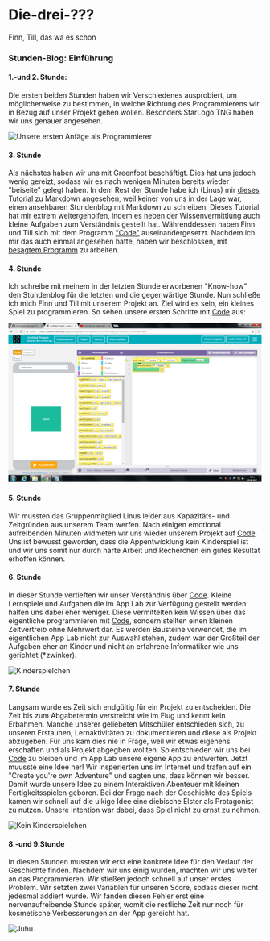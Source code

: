 # Die-drei-???
Finn, Till, das wa es schon

### Stunden-Blog: Einführung

#### 1.-und 2. Stunde:

Die ersten beiden Stunden haben wir Verschiedenes ausprobiert, um möglicherweise zu bestimmen, in welche Richtung des Programmierens wir in Bezug auf unser Projekt gehen wollen. Besonders StarLogo TNG haben wir uns genauer angesehen. 

![Unsere ersten Anfäge als Programmierer](https://github.com/tillcassens/Die-drei-/blob/master/bilder/Sc.%20Starlogo%20Anf%C3%A4nge.jpg)
 
 #### 3. Stunde
 
Als nächstes haben wir uns mit Greenfoot beschäftigt. Dies hat uns jedoch wenig gereizt, sodass wir es nach wenigen Minuten bereits wieder "beiseite" gelegt haben.
In dem Rest der Stunde habe ich (Linus) mir [dieses Tutorial](https://www.markdowntutorial.com/lesson/7/) zu Markdown angesehen, weil keiner von uns in der Lage war, einen ansehbaren Stundenblog mit Markdown zu schreiben. Dieses Tutorial hat mir extrem weitergeholfen, indem es neben der Wissenvermittlung auch kleine Aufgaben zum Verständnis gestellt hat. 
Währenddessen haben Finn und Till sich mit dem Programm ["Code"][Code] auseinandergesetzt. 
Nachdem ich mir das auch einmal angesehen hatte, haben wir beschlossen, mit [besagtem Programm][Code] zu arbeiten.

[Code]: https://code.org/

#### 4. Stunde

Ich schreibe mit meinem in der letzten Stunde erworbenen "Know-how" den Stundenblog für die letzten und die gegenwärtige Stunde.
Nun schließe ich mich Finn und Till mit unserem Projekt an. Ziel wird es sein, ein kleines Spiel zu programmieren.
So sehen unsere ersten Schritte mit [Code][Code] aus:

![Erste Schritte mit Code](https://github.com/tillcassens/Die-drei-/blob/master/bilder/code1.png)

#### 5. Stunde

Wir mussten das Gruppenmitglied Linus leider aus Kapazitäts- und Zeitgründen aus unserem Team werfen. Nach einigen emotional aufreibenden Minuten widmeten wir uns wieder unserem Projekt auf [Code][Code]. Uns ist bewusst geworden, dass die Appentwicklung kein Kinderspiel ist und wir uns somit nur durch harte Arbeit und Recherchen ein gutes Resultat erhoffen können.

#### 6. Stunde

In dieser Stunde vertieften wir unser Verständnis über [Code][Code]. Kleine Lernspiele und Aufgaben die im App Lab zur Verfügung gestellt werden halfen uns dabei eher weniger. Diese vermittelten kein Wissen über das eigentliche programmieren mit [Code][Code], sondern stellten einen kleinen Zeitvertreib ohne Mehrwert dar. Es werden Bausteine verwendet, die im eigentlichen App Lab nicht zur Auswahl stehen, zudem war der Großteil der Aufgaben eher an Kinder und nicht an erfahrene Informatiker wie uns gerichtet (*zwinker). 

![Kinderspielchen](https://github.com/tillcassens/Die-zwei/blob/master/bilder/App%20Lab%20Kinderspielchen.png)

#### 7. Stunde

Langsam wurde es Zeit sich endgültig für ein Projekt zu entscheiden. Die Zeit bis zum Abgabetermin verstreicht wie im Flug und kennt kein Erbahmen. Manche unserer geliebeten Mitschüler entschieden sich, zu unseren Erstaunen, Lernaktivitäten zu dokumentieren und diese als Projekt abzugeben. Für uns kam dies nie in Frage, weil wir etwas eigenens erschaffen und als Projekt abgegben wollten. So entschieden wir uns bei [Code][Code] zu bleiben und im App Lab unsere eigene App zu entwerfen. Jetzt muusste eine Idee her! Wir insperierten uns im Internet und trafen auf ein "Create you're own Adventure" und sagten uns, dass können wir besser. Damit wurde unsere Idee zu einem Interaktiven Abenteuer mit kleinen Fertigkeitsspielen geboren. Bei der Frage nach der Geschichte des Spiels kamen wir schnell auf die ulkige Idee eine diebische Elster als Protagonist zu nutzen. Unsere Intention war dabei, dass Spiel nicht zu ernst zu nehmen.

![Kein Kinderspielchen](https://github.com/tillcassens/Die-zwei/blob/master/bilder/Kein%20Kinderspielchen.png)

#### 8.-und 9.Stunde

In diesen Stunden mussten wir erst eine konkrete Idee für den Verlauf der Geschichte finden. Nachdem wir uns einig wurden, machten wir uns weiter an das Programmieren. Wir stießen jedoch schnell auf unser erstes Problem. Wir setzten zwei Variablen für unseren Score, sodass dieser nicht jedesmal addiert wurde. Wir fanden diesen Fehler erst eine nervenaufreibende Stunde später, womit die restliche Zeit nur noch für kosmetische Verbesserungen an der App gereicht hat.

![Juhu](https://github.com/tillcassens/Die-zwei/blob/master/bilder/Juhh.png)
